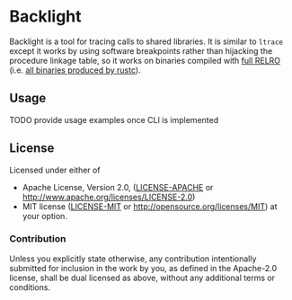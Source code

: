 # Backlight

Backlight is a tool for tracing calls to shared libraries. It is similar to `ltrace` except it works by using software breakpoints rather than hijacking the procedure linkage table, so it works on binaries compiled with [full RELRO](https://www.redhat.com/en/blog/hardening-elf-binaries-using-relocation-read-only-relro) (i.e. [all binaries produced by rustc](https://doc.rust-lang.org/beta/rustc/exploit-mitigations.html#read-only-relocations-and-immediate-binding)).

## Usage

TODO provide usage examples once CLI is implemented

## License

Licensed under either of

 * Apache License, Version 2.0, ([LICENSE-APACHE](LICENSE-APACHE) or http://www.apache.org/licenses/LICENSE-2.0)
 * MIT license ([LICENSE-MIT](LICENSE-MIT) or http://opensource.org/licenses/MIT) at your option.

### Contribution

Unless you explicitly state otherwise, any contribution intentionally submitted for inclusion in the work by you, as defined in the Apache-2.0 license, shall be dual licensed as above, without any additional terms or conditions.
